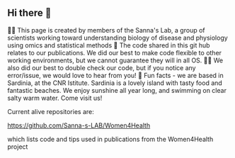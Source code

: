 ## Hi there 👋


🙋‍♀️ This page is created by members of the Sanna's Lab, a group of scientists working toward understanding biology of disease and physiology using omics and statistical methods
🌈 The code shared in this git hub relates to our publications. We did our best to make code flexible to other working environments, but we cannot guarantee they will in all OS.
👩‍💻 We also did our best to double check our code, but if you notice any error/issue, we would love to hear from you!
🍿 Fun facts - we are based in Sardinia, at the CNR Istitute. Sardinia is a lovely island with tasty food and fantastic beaches. We enjoy sunshine all year long, and swimming on clear salty warm water. Come visit us!


Current alive repositories are:

https://github.com/Sanna-s-LAB/Women4Health

which lists code and tips used in publications from the Women4Health project


